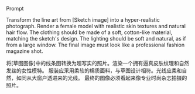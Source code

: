 Prompt

Transform the line art from [Sketch image] into a hyper-realistic photograph. Render a female model with realistic skin textures and natural hair flow. 
The clothing should be made of a soft, cotton-like material, matching the sketch's design. The lighting should be soft and natural, as if from a large window. 
The final image must look like a professional fashion magazine shot.

将[草图图像]中的线条图转换为超写实的照片。渲染一个拥有逼真皮肤纹理和自然发丝的女性模特。
服装应采用柔软的棉质面料，与草图设计相符。光线应柔和自然，如同从大窗户透进来的光线。
最终的图像必须看起来像专业时尚杂志拍摄的照片。

